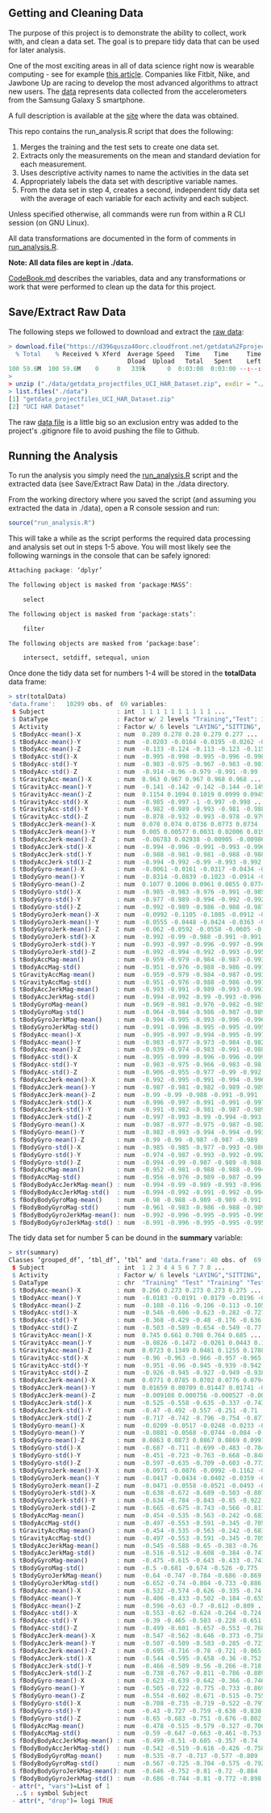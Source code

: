 Getting and Cleaning Data
-

The purpose of this project is to demonstrate the ability to collect, work with, and clean a data set. The goal is to prepare tidy data that can be used for later analysis.

One of the most exciting areas in all of data science right now is wearable computing - see for example [this article](http://www.insideactivitytracking.com/data-science-activity-tracking-and-the-battle-for-the-worlds-top-sports-brand/). Companies like Fitbit, Nike, and Jawbone Up are racing to develop the most advanced algorithms to attract new users. The [data](https://d396qusza40orc.cloudfront.net/getdata%2Fprojectfiles%2FUCI%20HAR%20Dataset.zip) represents data collected from the accelerometers from the Samsung Galaxy S smartphone.

A full description is available at the [site](http://archive.ics.uci.edu/ml/datasets/Human+Activity+Recognition+Using+Smartphones) where the data was obtained.

This repo contains the run_analysis.R script that does the following:

1. Merges the training and the test sets to create one data set.
2. Extracts only the measurements on the mean and standard deviation for each measurement. 
3. Uses descriptive activity names to name the activities in the data set
4. Appropriately labels the data set with descriptive variable names. 
5. From the data set in step 4, creates a second, independent tidy data set with the average of each variable for each activity and each subject.

Unless specified otherwise, all commands were run from within a R CLI session (on GNU Linux).

All data transformations are documented in the form of comments in [run_analysis.R](https://github.com/charl/getting-and-cleaning-data/blob/master/run_analysis.R).

**Note: All data files are kept in ./data.**

[CodeBook.md](https://github.com/charl/getting-and-cleaning-data/blob/master/CodeBook.md) describes the variables, data and any transformations or work that were performed to clean up the data for this project.

Save/Extract Raw Data
-

The following steps we followed to download and extract the [raw data](https://d396qusza40orc.cloudfront.net/getdata%2Fprojectfiles%2FUCI%20HAR%20Dataset.zip):

```r
> download.file("https://d396qusza40orc.cloudfront.net/getdata%2Fprojectfiles%2FUCI%20HAR%20Dataset.zip", destfile="./data/getdata_projectfiles_UCI_HAR_Dataset.zip", method="curl")
  % Total    % Received % Xferd  Average Speed   Time    Time     Time  Current
                                 Dload  Upload   Total   Spent    Left  Speed
100 59.6M  100 59.6M    0     0   339k      0  0:03:00  0:03:00 --:--:--  378k
>
> unzip ("./data/getdata_projectfiles_UCI_HAR_Dataset.zip", exdir = "./data")
> list.files("./data")
[1] "getdata_projectfiles_UCI_HAR_Dataset.zip"
[2] "UCI HAR Dataset"
```

The raw [data file](https://d396qusza40orc.cloudfront.net/getdata%2Fprojectfiles%2FUCI%20HAR%20Dataset.zip) is a little big so an exclusion entry was added to the project's .gitignore file to avoid pushing the file to Github.

Running the Analysis
-

To run the analysis you simply need the [run_analysis.R](https://github.com/charl/getting-and-cleaning-data/blob/master/run_analysis.R) script and the extracted data (see Save/Extract Raw Data) in the ./data directory.

From the working directory where you saved the script (and assuming you extracted the data in ./data), open a R console session and run:

```r
source("run_analysis.R")
```

This will take a while as the script performs the required data processing and analysis set out in steps 1-5 above. You will most likely see the following warnings in the console that can be safely ignored:

```r
Attaching package: ‘dplyr’

The following object is masked from ‘package:MASS’:

    select

The following object is masked from ‘package:stats’:

    filter

The following objects are masked from ‘package:base’:

    intersect, setdiff, setequal, union
```

Once done the tidy data set for numbers 1-4 will be stored in the **totalData** data frame:

```r
> str(totalData)
'data.frame':	10299 obs. of  69 variables:
 $ Subject                    : int  1 1 1 1 1 1 1 1 1 1 ...
 $ DataType                   : Factor w/ 2 levels "Training","Test": 1 1 1 1 1 1 1 1 1 1 ...
 $ Activity                   : Factor w/ 6 levels "LAYING","SITTING",..: 3 3 3 3 3 3 3 3 3 3 ...
 $ tBodyAcc-mean()-X          : num  0.289 0.278 0.28 0.279 0.277 ...
 $ tBodyAcc-mean()-Y          : num  -0.0203 -0.0164 -0.0195 -0.0262 -0.0166 ...
 $ tBodyAcc-mean()-Z          : num  -0.133 -0.124 -0.113 -0.123 -0.115 ...
 $ tBodyAcc-std()-X           : num  -0.995 -0.998 -0.995 -0.996 -0.998 ...
 $ tBodyAcc-std()-Y           : num  -0.983 -0.975 -0.967 -0.983 -0.981 ...
 $ tBodyAcc-std()-Z           : num  -0.914 -0.96 -0.979 -0.991 -0.99 ...
 $ tGravityAcc-mean()-X       : num  0.963 0.967 0.967 0.968 0.968 ...
 $ tGravityAcc-mean()-Y       : num  -0.141 -0.142 -0.142 -0.144 -0.149 ...
 $ tGravityAcc-mean()-Z       : num  0.1154 0.1094 0.1019 0.0999 0.0945 ...
 $ tGravityAcc-std()-X        : num  -0.985 -0.997 -1 -0.997 -0.998 ...
 $ tGravityAcc-std()-Y        : num  -0.982 -0.989 -0.993 -0.981 -0.988 ...
 $ tGravityAcc-std()-Z        : num  -0.878 -0.932 -0.993 -0.978 -0.979 ...
 $ tBodyAccJerk-mean()-X      : num  0.078 0.074 0.0736 0.0773 0.0734 ...
 $ tBodyAccJerk-mean()-Y      : num  0.005 0.00577 0.0031 0.02006 0.01912 ...
 $ tBodyAccJerk-mean()-Z      : num  -0.06783 0.02938 -0.00905 -0.00986 0.01678 ...
 $ tBodyAccJerk-std()-X       : num  -0.994 -0.996 -0.991 -0.993 -0.996 ...
 $ tBodyAccJerk-std()-Y       : num  -0.988 -0.981 -0.981 -0.988 -0.988 ...
 $ tBodyAccJerk-std()-Z       : num  -0.994 -0.992 -0.99 -0.993 -0.992 ...
 $ tBodyGyro-mean()-X         : num  -0.0061 -0.0161 -0.0317 -0.0434 -0.034 ...
 $ tBodyGyro-mean()-Y         : num  -0.0314 -0.0839 -0.1023 -0.0914 -0.0747 ...
 $ tBodyGyro-mean()-Z         : num  0.1077 0.1006 0.0961 0.0855 0.0774 ...
 $ tBodyGyro-std()-X          : num  -0.985 -0.983 -0.976 -0.991 -0.985 ...
 $ tBodyGyro-std()-Y          : num  -0.977 -0.989 -0.994 -0.992 -0.992 ...
 $ tBodyGyro-std()-Z          : num  -0.992 -0.989 -0.986 -0.988 -0.987 ...
 $ tBodyGyroJerk-mean()-X     : num  -0.0992 -0.1105 -0.1085 -0.0912 -0.0908 ...
 $ tBodyGyroJerk-mean()-Y     : num  -0.0555 -0.0448 -0.0424 -0.0363 -0.0376 ...
 $ tBodyGyroJerk-mean()-Z     : num  -0.062 -0.0592 -0.0558 -0.0605 -0.0583 ...
 $ tBodyGyroJerk-std()-X      : num  -0.992 -0.99 -0.988 -0.991 -0.991 ...
 $ tBodyGyroJerk-std()-Y      : num  -0.993 -0.997 -0.996 -0.997 -0.996 ...
 $ tBodyGyroJerk-std()-Z      : num  -0.992 -0.994 -0.992 -0.993 -0.995 ...
 $ tBodyAccMag-mean()         : num  -0.959 -0.979 -0.984 -0.987 -0.993 ...
 $ tBodyAccMag-std()          : num  -0.951 -0.976 -0.988 -0.986 -0.991 ...
 $ tGravityAccMag-mean()      : num  -0.959 -0.979 -0.984 -0.987 -0.993 ...
 $ tGravityAccMag-std()       : num  -0.951 -0.976 -0.988 -0.986 -0.991 ...
 $ tBodyAccJerkMag-mean()     : num  -0.993 -0.991 -0.989 -0.993 -0.993 ...
 $ tBodyAccJerkMag-std()      : num  -0.994 -0.992 -0.99 -0.993 -0.996 ...
 $ tBodyGyroMag-mean()        : num  -0.969 -0.981 -0.976 -0.982 -0.985 ...
 $ tBodyGyroMag-std()         : num  -0.964 -0.984 -0.986 -0.987 -0.989 ...
 $ tBodyGyroJerkMag-mean()    : num  -0.994 -0.995 -0.993 -0.996 -0.996 ...
 $ tBodyGyroJerkMag-std()     : num  -0.991 -0.996 -0.995 -0.995 -0.995 ...
 $ fBodyAcc-mean()-X          : num  -0.995 -0.997 -0.994 -0.995 -0.997 ...
 $ fBodyAcc-mean()-Y          : num  -0.983 -0.977 -0.973 -0.984 -0.982 ...
 $ fBodyAcc-mean()-Z          : num  -0.939 -0.974 -0.983 -0.991 -0.988 ...
 $ fBodyAcc-std()-X           : num  -0.995 -0.999 -0.996 -0.996 -0.999 ...
 $ fBodyAcc-std()-Y           : num  -0.983 -0.975 -0.966 -0.983 -0.98 ...
 $ fBodyAcc-std()-Z           : num  -0.906 -0.955 -0.977 -0.99 -0.992 ...
 $ fBodyAccJerk-mean()-X      : num  -0.992 -0.995 -0.991 -0.994 -0.996 ...
 $ fBodyAccJerk-mean()-Y      : num  -0.987 -0.981 -0.982 -0.989 -0.989 ...
 $ fBodyAccJerk-mean()-Z      : num  -0.99 -0.99 -0.988 -0.991 -0.991 ...
 $ fBodyAccJerk-std()-X       : num  -0.996 -0.997 -0.991 -0.991 -0.997 ...
 $ fBodyAccJerk-std()-Y       : num  -0.991 -0.982 -0.981 -0.987 -0.989 ...
 $ fBodyAccJerk-std()-Z       : num  -0.997 -0.993 -0.99 -0.994 -0.993 ...
 $ fBodyGyro-mean()-X         : num  -0.987 -0.977 -0.975 -0.987 -0.982 ...
 $ fBodyGyro-mean()-Y         : num  -0.982 -0.993 -0.994 -0.994 -0.993 ...
 $ fBodyGyro-mean()-Z         : num  -0.99 -0.99 -0.987 -0.987 -0.989 ...
 $ fBodyGyro-std()-X          : num  -0.985 -0.985 -0.977 -0.993 -0.986 ...
 $ fBodyGyro-std()-Y          : num  -0.974 -0.987 -0.993 -0.992 -0.992 ...
 $ fBodyGyro-std()-Z          : num  -0.994 -0.99 -0.987 -0.989 -0.988 ...
 $ fBodyAccMag-mean()         : num  -0.952 -0.981 -0.988 -0.988 -0.994 ...
 $ fBodyAccMag-std()          : num  -0.956 -0.976 -0.989 -0.987 -0.99 ...
 $ fBodyBodyAccJerkMag-mean() : num  -0.994 -0.99 -0.989 -0.993 -0.996 ...
 $ fBodyBodyAccJerkMag-std()  : num  -0.994 -0.992 -0.991 -0.992 -0.994 ...
 $ fBodyBodyGyroMag-mean()    : num  -0.98 -0.988 -0.989 -0.989 -0.991 ...
 $ fBodyBodyGyroMag-std()     : num  -0.961 -0.983 -0.986 -0.988 -0.989 ...
 $ fBodyBodyGyroJerkMag-mean(): num  -0.992 -0.996 -0.995 -0.995 -0.995 ...
 $ fBodyBodyGyroJerkMag-std() : num  -0.991 -0.996 -0.995 -0.995 -0.995 ...
```

The tidy data set for number 5 can be dound in the **summary** variable:

```r
> str(summary)
Classes ‘grouped_df’, ‘tbl_df’, ‘tbl’ and 'data.frame':	40 obs. of  69 variables:
 $ Subject                    : int  1 2 3 4 4 5 6 7 7 8 ...
 $ Activity                   : Factor w/ 6 levels "LAYING","SITTING",..: 3 3 3 2 3 3 3 2 3 2 ...
 $ DataType                   : chr  "Training" "Test" "Training" "Test" ...
 $ tBodyAcc-mean()-X          : num  0.266 0.273 0.273 0.273 0.275 ...
 $ tBodyAcc-mean()-Y          : num  -0.0183 -0.0191 -0.0179 -0.0196 -0.013 ...
 $ tBodyAcc-mean()-Z          : num  -0.108 -0.116 -0.106 -0.113 -0.105 ...
 $ tBodyAcc-std()-X           : num  -0.546 -0.606 -0.623 -0.282 -0.727 ...
 $ tBodyAcc-std()-Y           : num  -0.368 -0.429 -0.48 -0.176 -0.636 ...
 $ tBodyAcc-std()-Z           : num  -0.503 -0.589 -0.654 -0.549 -0.77 ...
 $ tGravityAcc-mean()-X       : num  0.745 0.661 0.708 0.764 0.685 ...
 $ tGravityAcc-mean()-Y       : num  -0.0826 -0.1472 -0.0261 0.0443 0.1384 ...
 $ tGravityAcc-mean()-Z       : num  0.0723 0.1349 0.0481 0.1255 0.1788 ...
 $ tGravityAcc-std()-X        : num  -0.96 -0.963 -0.966 -0.957 -0.965 ...
 $ tGravityAcc-std()-Y        : num  -0.951 -0.96 -0.945 -0.939 -0.942 ...
 $ tGravityAcc-std()-Z        : num  -0.926 -0.945 -0.927 -0.949 -0.938 ...
 $ tBodyAccJerk-mean()-X      : num  0.0771 0.0785 0.0702 0.0776 0.0794 ...
 $ tBodyAccJerk-mean()-Y      : num  0.01659 0.00709 0.01447 0.01741 -0.00174 ...
 $ tBodyAccJerk-mean()-Z      : num  -0.009108 0.000756 -0.000527 -0.003608 -0.008798 ...
 $ tBodyAccJerk-std()-X       : num  -0.525 -0.558 -0.635 -0.337 -0.743 ...
 $ tBodyAccJerk-std()-Y       : num  -0.47 -0.492 -0.557 -0.251 -0.71 ...
 $ tBodyAccJerk-std()-Z       : num  -0.717 -0.742 -0.796 -0.754 -0.877 ...
 $ tBodyGyro-mean()-X         : num  -0.0209 -0.0517 -0.0248 -0.0233 -0.0311 ...
 $ tBodyGyro-mean()-Y         : num  -0.0881 -0.0568 -0.0744 -0.084 -0.0767 ...
 $ tBodyGyro-mean()-Z         : num  0.0863 0.0873 0.0867 0.0869 0.0991 ...
 $ tBodyGyro-std()-X          : num  -0.687 -0.711 -0.699 -0.483 -0.784 ...
 $ tBodyGyro-std()-Y          : num  -0.451 -0.723 -0.763 -0.668 -0.848 ...
 $ tBodyGyro-std()-Z          : num  -0.597 -0.635 -0.709 -0.603 -0.773 ...
 $ tBodyGyroJerk-mean()-X     : num  -0.0971 -0.0876 -0.0992 -0.1162 -0.1047 ...
 $ tBodyGyroJerk-mean()-Y     : num  -0.0417 -0.0434 -0.0402 -0.0359 -0.0416 ...
 $ tBodyGyroJerk-mean()-Z     : num  -0.0471 -0.0558 -0.0521 -0.0493 -0.061 ...
 $ tBodyGyroJerk-std()-X      : num  -0.638 -0.672 -0.689 -0.503 -0.807 ...
 $ tBodyGyroJerk-std()-Y      : num  -0.634 -0.784 -0.843 -0.85 -0.922 ...
 $ tBodyGyroJerk-std()-Z      : num  -0.665 -0.675 -0.743 -0.566 -0.817 ...
 $ tBodyAccMag-mean()         : num  -0.454 -0.535 -0.563 -0.242 -0.683 ...
 $ tBodyAccMag-std()          : num  -0.497 -0.553 -0.591 -0.345 -0.705 ...
 $ tGravityAccMag-mean()      : num  -0.454 -0.535 -0.563 -0.242 -0.683 ...
 $ tGravityAccMag-std()       : num  -0.497 -0.553 -0.591 -0.345 -0.705 ...
 $ tBodyAccJerkMag-mean()     : num  -0.545 -0.588 -0.65 -0.383 -0.76 ...
 $ tBodyAccJerkMag-std()      : num  -0.516 -0.512 -0.608 -0.384 -0.747 ...
 $ tBodyGyroMag-mean()        : num  -0.475 -0.615 -0.643 -0.433 -0.741 ...
 $ tBodyGyroMag-std()         : num  -0.5 -0.681 -0.674 -0.526 -0.775 ...
 $ tBodyGyroJerkMag-mean()    : num  -0.64 -0.747 -0.784 -0.686 -0.869 ...
 $ tBodyGyroJerkMag-std()     : num  -0.652 -0.74 -0.804 -0.733 -0.886 ...
 $ fBodyAcc-mean()-X          : num  -0.532 -0.574 -0.626 -0.335 -0.74 ...
 $ fBodyAcc-mean()-Y          : num  -0.406 -0.433 -0.502 -0.184 -0.655 ...
 $ fBodyAcc-mean()-Z          : num  -0.596 -0.63 -0.7 -0.612 -0.809 ...
 $ fBodyAcc-std()-X           : num  -0.553 -0.62 -0.624 -0.264 -0.724 ...
 $ fBodyAcc-std()-Y           : num  -0.39 -0.465 -0.503 -0.228 -0.651 ...
 $ fBodyAcc-std()-Z           : num  -0.499 -0.601 -0.657 -0.553 -0.768 ...
 $ fBodyAccJerk-mean()-X      : num  -0.547 -0.562 -0.646 -0.373 -0.758 ...
 $ fBodyAccJerk-mean()-Y      : num  -0.507 -0.509 -0.583 -0.285 -0.721 ...
 $ fBodyAccJerk-mean()-Z      : num  -0.695 -0.716 -0.78 -0.721 -0.865 ...
 $ fBodyAccJerk-std()-X       : num  -0.544 -0.595 -0.658 -0.36 -0.752 ...
 $ fBodyAccJerk-std()-Y       : num  -0.466 -0.509 -0.56 -0.266 -0.718 ...
 $ fBodyAccJerk-std()-Z       : num  -0.738 -0.767 -0.811 -0.786 -0.889 ...
 $ fBodyGyro-mean()-X         : num  -0.623 -0.639 -0.642 -0.366 -0.746 ...
 $ fBodyGyro-mean()-Y         : num  -0.505 -0.722 -0.775 -0.733 -0.869 ...
 $ fBodyGyro-mean()-Z         : num  -0.554 -0.602 -0.671 -0.515 -0.755 ...
 $ fBodyGyro-std()-X          : num  -0.708 -0.735 -0.719 -0.522 -0.797 ...
 $ fBodyGyro-std()-Y          : num  -0.43 -0.727 -0.759 -0.638 -0.838 ...
 $ fBodyGyro-std()-Z          : num  -0.65 -0.683 -0.751 -0.676 -0.802 ...
 $ fBodyAccMag-mean()         : num  -0.478 -0.515 -0.579 -0.327 -0.706 ...
 $ fBodyAccMag-std()          : num  -0.59 -0.647 -0.663 -0.461 -0.753 ...
 $ fBodyBodyAccJerkMag-mean() : num  -0.499 -0.51 -0.605 -0.357 -0.74 ...
 $ fBodyBodyAccJerkMag-std()  : num  -0.542 -0.519 -0.616 -0.426 -0.758 ...
 $ fBodyBodyGyroMag-mean()    : num  -0.535 -0.7 -0.717 -0.577 -0.809 ...
 $ fBodyBodyGyroMag-std()     : num  -0.567 -0.725 -0.704 -0.575 -0.792 ...
 $ fBodyBodyGyroJerkMag-mean(): num  -0.646 -0.752 -0.81 -0.72 -0.884 ...
 $ fBodyBodyGyroJerkMag-std() : num  -0.686 -0.744 -0.81 -0.772 -0.898 ...
 - attr(*, "vars")=List of 1
  ..$ : symbol Subject
 - attr(*, "drop")= logi TRUE
```
